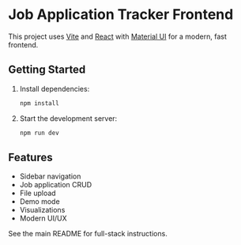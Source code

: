 # Job Application Tracker Frontend

This project uses [Vite](https://vitejs.dev/) and [React](https://react.dev/) with [Material UI](https://mui.com/) for a modern, fast frontend.

## Getting Started

1. Install dependencies:
   ```sh
   npm install
   ```
2. Start the development server:
   ```sh
   npm run dev
   ```

## Features
- Sidebar navigation
- Job application CRUD
- File upload
- Demo mode
- Visualizations
- Modern UI/UX

See the main README for full-stack instructions.
